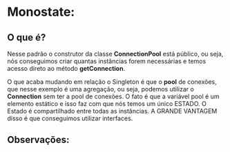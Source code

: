 # Monostate:

## O que é?
Nesse padrão o construtor da classe <strong>ConnectionPool</strong> está público, ou seja, nós conseguimos criar quantas instâncias forem necessárias e temos acesso direto ao método <strong>getConnection</strong>.

O que acaba mudando em relação o Singleton é que o <strong>pool</strong> de conexões, que nesse exemplo é uma agregação, ou seja, podemos utilizar o <strong>Connection</strong> sem ter a pool de conexões. O fato é que a variável pool é um elemento estático e isso faz com que nós temos um único ESTADO. O Estado é compartilhado entre todas as instâncias. A GRANDE VANTAGEM disso é que conseguimos utilizar interfaces.

## Observações:
